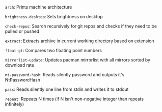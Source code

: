 `arch`: Prints machine architecture

`brightness-desktop`: Sets brightness on desktop

`check-repos`: Search recursively for git repos and checks if they need to be pulled or pushed

`extract`: Extracts archive in current working directory based on extension

`float-gt`: Compares two floating point numbers

`mirrorlist-update`: Updates pacman mirrorlist with all mirrors sorted by download rate

`nt-password-hash`: Reads silently password and outputs it's NtPasswordHash

`pass`: Reads silently one line from stdin and writes it to stdout

`repeat`: Repeats N times (if N isn't non-negative integer than repeats infinitely)

